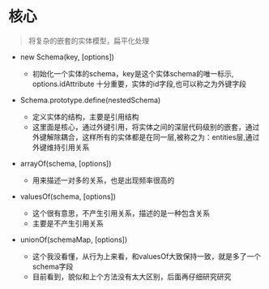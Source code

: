 # 核心
 > 将复杂的嵌套的实体模型，扁平化处理

 - new Schema(key, [options])
    * 初始化一个实体的schema，key是这个实体schema的唯一标示,
    options.idAttribute 十分重要，实体的id字段,也可以称之为外键字段

 - Schema.prototype.define(nestedSchema)
    * 定义实体的结构，主要是引用结构
    * 这里面是核心，通过外键引用，将实体之间的深层代码级别的嵌套，通过外键解除耦合，这样所有的实体都是在同一层,被称之为：entities层,通过外键维持引用关系

 - arrayOf(schema, [options])
    * 用来描述一对多的关系，也是出现频率很高的

 - valuesOf(schema, [options])
    * 这个很有意思，不产生引用关系，描述的是一种包含关系
    * 主要是不产生引用关系

 - unionOf(schemaMap, [options])
    * 这个我没看懂，从行为上来看，和valuesOf大致保持一致，就是多了一个schema字段
    * 目前看到，貌似和上个方法没有太大区别，后面再仔细研究研究